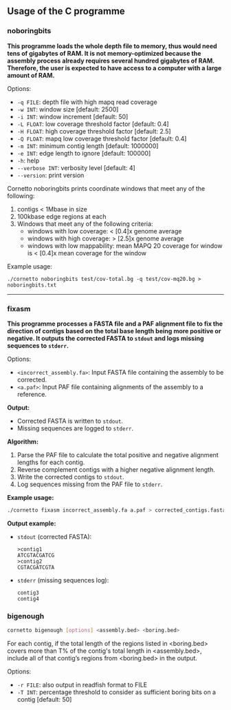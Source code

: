 ## Usage of the C programme

### noboringbits

**This programme loads the whole depth file to memory, thus would need tens of gigabytes of RAM. It is not memory-optimized because the assembly process already requires several hundred gigabytes of RAM. Therefore, the user is expected to have access to a computer with a large amount of RAM.**

Options:

* `-q FILE`:       depth file with high mapq read coverage
* `-w INT`:        window size [default: 2500]
* `-i INT`:        window increment [default: 50]
* `-L FLOAT`:      low coverage threshold factor [default: 0.4]
* `-H FLOAT`:      high coverage threshold factor [default: 2.5]
* `-Q FLOAT`:      mapq low coverage threshold factor [default: 0.4]
* `-m INT`:        minimum contig length [default: 1000000]
* `-e INT`:        edge length to ignore [default: 100000]
* `-h`:            help
* `--verbose INT`: verbosity level [default: 4]
* `--version`:     print version


Cornetto noboringbits prints coordinate windows that meet any of the following:
1. contigs < 1Mbase in size
2. 100kbase edge regions at each
3. Windows that meet any of the following criteria:
   - windows with low coverage: < [0.4]x genome average
   - windows with high coverage: > [2.5]x genome average
   - windows with low mappability: mean MAPQ 20 coverage for window is < [0.4]x mean coverage for the window


Example usage:
```
./cornetto noboringbits test/cov-total.bg -q test/cov-mq20.bg > noboringbits.txt
```

---

### fixasm

**This programme processes a FASTA file and a PAF alignment file to fix the direction of contigs based on the total base length being more positive or negative. It outputs the corrected FASTA to `stdout` and logs missing sequences to `stderr`.**

Options:

* `<incorrect_assembly.fa>`: Input FASTA file containing the assembly to be corrected.
* `<a.paf>`: Input PAF file containing alignments of the assembly to a reference.

**Output:**

- Corrected FASTA is written to `stdout`.
- Missing sequences are logged to `stderr`.

**Algorithm:**

1. Parse the PAF file to calculate the total positive and negative alignment lengths for each contig.
2. Reverse complement contigs with a higher negative alignment length.
3. Write the corrected contigs to `stdout`.
4. Log sequences missing from the PAF file to `stderr`.

**Example usage:**

```bash
./cornetto fixasm incorrect_assembly.fa a.paf > corrected_contigs.fasta 2> missing_sequences.log
```

**Output example:**

- `stdout` (corrected FASTA):
  ```
  >contig1
  ATCGTACGATCG
  >contig2
  CGTACGATCGTA
  ```

- `stderr` (missing sequences log):
  ```
  contig3
  contig4
  ```

### bigenough

```bash
cornetto bigenough [options] <assembly.bed> <boring.bed>
```

For each contig, if the total length of the regions listed in <boring.bed> covers more than T% of the contig's total length in <assembly.bed>, include all of that contig’s regions from <boring.bed> in the output.

Options:
* `-r FILE`:  also output in readfish format to FILE
* `-T INT`:   percentage threshold to consider as sufficient boring bits on a contig [default: 50]